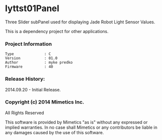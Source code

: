 lyttst01Panel
=============

Three Slider subPanel used for displaying Jade Robot Light Sensor Values.

This is a dependency project for other applications.  


### Project Information
```
Type              : C
Version           : 01.0
Author            : myke predko
Firmware          : 40
```

### Release History:
2014.09.20 - Initial Release.

### Copyright (c) 2014 Mimetics Inc.
All Rights Reserved

This software is provided by Mimetics "as is" without any expressed or implied warranties.  In no case shall Mimetics or any contributors be liable in any damages caused by the use of this software.  
